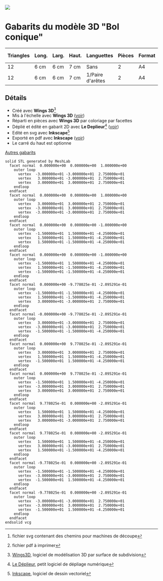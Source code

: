 ![](https://gilboonet.github.io/img/miniBolConique.png)
# Gabarits du modèle 3D "Bol conique"

|Triangles|Long.|Larg.|Haut.|Languettes|Pièces|Format|Nb pages|SVG[^6]|PDF[^7]|
|---|---|---|---|---|---|---|---|---|---|
|12|6 cm|6 cm|7 cm|Sans|2|A4|x1|[svg](https://github.com/gilboonet/designs/blob/master/2023/BolConique/BolConique_H7.svg)|[pdf](https://github.com/gilboonet/designs/blob/master/2023/BolConique/BolConique_H7.pdf)|
|12|6 cm|6 cm|7 cm|1/Paire d'arêtes|2|A4|x1|[svg](https://github.com/gilboonet/designs/blob/master/2023/BolConique/BolConique_H7_lang.svg)|[pdf](https://github.com/gilboonet/designs/blob/master/2023/BolConique/BolConique_H7_lang.pdf)|

## Détails
- Créé avec **Wings 3D**[^3]
- Mis à l'échelle avec **Wings 3D** ([voir](https://youtu.be/vKRSdvvuxDQ))
- Réparti en pièces avec **Wings 3D** par coloriage par facettes
- Déplié et édité en gabarit 2D avec **Le Deplieur**[^4] ([voir](https://youtu.be/GMdUE3Vu98w))
- Edité en svg avec **Inkscape**[^5]
- Exporté en pdf avec **Inkscape** ([voir](https://www.youtube.com/watch?v=tLdg9i932-I))
- Le carré du haut est optionne
[^2]:[Meshlab](https://www.meshlab.net/), logiciel de traitement et édition de maillages 3D
[^3]:[Wings3D](http://www.wings3d.com/), logiciel de modélisation 3D par surface de subdivision
[^4]:[Le Déplieur](https://gilboonet.github.io/deplieur/UI1.html), petit logiciel de dépliage numérique
[^5]:[Inkscape](https://inkscape.org/fr/), logiciel de dessin vectoriel
[^6]:fichier svg contenant des chemins pour machines de découpe
[^7]:fichier pdf à imprimer

[Autres gabarits](https://gilboonet.github.io/Gabarits.html)

```stl
solid STL generated by MeshLab
  facet normal  0.000000e+00  0.000000e+00  1.000000e+00
    outer loop
      vertex  -3.000000e+01 -3.000000e+01  2.750000e+01
      vertex   3.000000e+01 -3.000000e+01  2.750000e+01
      vertex   3.000000e+01  3.000000e+01  2.750000e+01
    endloop
  endfacet
  facet normal  0.000000e+00  0.000000e+00  1.000000e+00
    outer loop
      vertex   3.000000e+01  3.000000e+01  2.750000e+01
      vertex  -3.000000e+01  3.000000e+01  2.750000e+01
      vertex  -3.000000e+01 -3.000000e+01  2.750000e+01
    endloop
  endfacet
  facet normal  0.000000e+00  0.000000e+00 -1.000000e+00
    outer loop
      vertex  -1.500000e+01  1.500000e+01 -4.250000e+01
      vertex   1.500000e+01  1.500000e+01 -4.250000e+01
      vertex   1.500000e+01 -1.500000e+01 -4.250000e+01
    endloop
  endfacet
  facet normal  0.000000e+00  0.000000e+00 -1.000000e+00
    outer loop
      vertex  -1.500000e+01  1.500000e+01 -4.250000e+01
      vertex   1.500000e+01 -1.500000e+01 -4.250000e+01
      vertex  -1.500000e+01 -1.500000e+01 -4.250000e+01
    endloop
  endfacet
  facet normal  0.000000e+00 -9.778025e-01 -2.095291e-01
    outer loop
      vertex  -1.500000e+01 -1.500000e+01 -4.250000e+01
      vertex   1.500000e+01 -1.500000e+01 -4.250000e+01
      vertex   3.000000e+01 -3.000000e+01  2.750000e+01
    endloop
  endfacet
  facet normal -0.000000e+00 -9.778025e-01 -2.095291e-01
    outer loop
      vertex   3.000000e+01 -3.000000e+01  2.750000e+01
      vertex  -3.000000e+01 -3.000000e+01  2.750000e+01
      vertex  -1.500000e+01 -1.500000e+01 -4.250000e+01
    endloop
  endfacet
  facet normal  0.000000e+00  9.778025e-01 -2.095291e-01
    outer loop
      vertex   3.000000e+01  3.000000e+01  2.750000e+01
      vertex   1.500000e+01  1.500000e+01 -4.250000e+01
      vertex  -1.500000e+01  1.500000e+01 -4.250000e+01
    endloop
  endfacet
  facet normal  0.000000e+00  9.778025e-01 -2.095291e-01
    outer loop
      vertex  -1.500000e+01  1.500000e+01 -4.250000e+01
      vertex  -3.000000e+01  3.000000e+01  2.750000e+01
      vertex   3.000000e+01  3.000000e+01  2.750000e+01
    endloop
  endfacet
  facet normal  9.778025e-01  0.000000e+00 -2.095291e-01
    outer loop
      vertex   1.500000e+01  1.500000e+01 -4.250000e+01
      vertex   3.000000e+01  3.000000e+01  2.750000e+01
      vertex   3.000000e+01 -3.000000e+01  2.750000e+01
    endloop
  endfacet
  facet normal  9.778025e-01  0.000000e+00 -2.095291e-01
    outer loop
      vertex   1.500000e+01  1.500000e+01 -4.250000e+01
      vertex   3.000000e+01 -3.000000e+01  2.750000e+01
      vertex   1.500000e+01 -1.500000e+01 -4.250000e+01
    endloop
  endfacet
  facet normal -9.778025e-01  0.000000e+00 -2.095291e-01
    outer loop
      vertex  -1.500000e+01 -1.500000e+01 -4.250000e+01
      vertex  -3.000000e+01 -3.000000e+01  2.750000e+01
      vertex  -1.500000e+01  1.500000e+01 -4.250000e+01
    endloop
  endfacet
  facet normal -9.778025e-01  0.000000e+00 -2.095291e-01
    outer loop
      vertex  -3.000000e+01 -3.000000e+01  2.750000e+01
      vertex  -3.000000e+01  3.000000e+01  2.750000e+01
      vertex  -1.500000e+01  1.500000e+01 -4.250000e+01
    endloop
  endfacet
endsolid vcg
```
